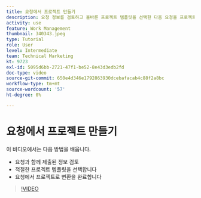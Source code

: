 ```yaml
---
title: 요청에서 프로젝트 만들기
description: 요청 정보를 검토하고 올바른 프로젝트 템플릿을 선택한 다음 요청을 프로젝트로 변환하는 방법을 알아봅니다.
activity: use
feature: Work Management
thumbnail: 340343.jpeg
type: Tutorial
role: User
level: Intermediate
team: Technical Marketing
kt: 9723
exl-id: 5095d6bb-2721-47f1-be52-8e43d3edb2fd
doc-type: video
source-git-commit: 650e4d346e1792863930dcebafacab4c88f2a8bc
workflow-type: tm+mt
source-wordcount: '57'
ht-degree: 0%

---
```


# 요청에서 프로젝트 만들기

이 비디오에서는 다음 방법을 배웁니다.

* 요청과 함께 제출된 정보 검토
* 적절한 프로젝트 템플릿을 선택합니다
* 요청에서 프로젝트로 변환을 완료합니다

>[!VIDEO](https://video.tv.adobe.com/v/340343/?quality=12&learn=on)

